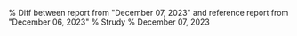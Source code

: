 % Diff between report from "December 07, 2023" and reference report from "December 06, 2023"
% Strudy
% December 07, 2023


